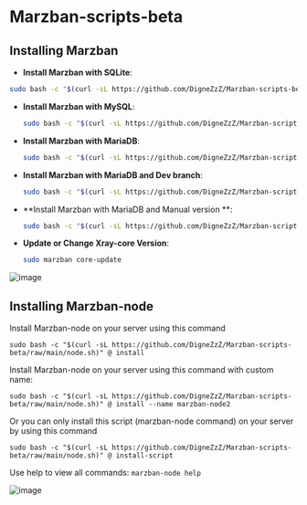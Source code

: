 # Marzban-scripts-beta

## Installing Marzban
- **Install Marzban with SQLite**:

```bash
sudo bash -c "$(curl -sL https://github.com/DigneZzZ/Marzban-scripts-beta/raw/main/marzban.sh)" @ install
```

- **Install Marzban with MySQL**:

  ```bash
  sudo bash -c "$(curl -sL https://github.com/DigneZzZ/Marzban-scripts-beta/raw/main/marzban.sh)" @ install --database mysql
  ```

- **Install Marzban with MariaDB**:

  ```bash
  sudo bash -c "$(curl -sL https://github.com/DigneZzZ/Marzban-scripts-beta/raw/main/marzban.sh)" @ install --database mariadb
  ```
  
- **Install Marzban with MariaDB and Dev branch**:

  ```bash
  sudo bash -c "$(curl -sL https://github.com/DigneZzZ/Marzban-scripts-beta/raw/main/marzban.sh)" @ install --database mariadb --dev
  ```

- **Install Marzban with MariaDB and Manual version **:

  ```bash
  sudo bash -c "$(curl -sL https://github.com/DigneZzZ/Marzban-scripts-beta/raw/main/marzban.sh)" @ install --database mariadb --version v0.5.2
  ```

- **Update or Change Xray-core Version**:

  ```bash
  sudo marzban core-update
  ```

![image](https://github.com/user-attachments/assets/6c0c23e4-a6de-4acb-bcab-4035cd6fdc08)


## Installing Marzban-node
Install Marzban-node on your server using this command

```
sudo bash -c "$(curl -sL https://github.com/DigneZzZ/Marzban-scripts-beta/raw/main/node.sh)" @ install
```

Install Marzban-node on your server using this command with custom name:
```
sudo bash -c "$(curl -sL https://github.com/DigneZzZ/Marzban-scripts-beta/raw/main/node.sh)" @ install --name marzban-node2
```
Or you can only install this script (marzban-node command) on your server by using this command

```
sudo bash -c "$(curl -sL https://github.com/DigneZzZ/Marzban-scripts-beta/raw/main/node.sh)" @ install-script
```
Use help to view all commands: `marzban-node help`

![image](https://github.com/user-attachments/assets/d585419f-4881-4327-a978-a181de87d9cd)

